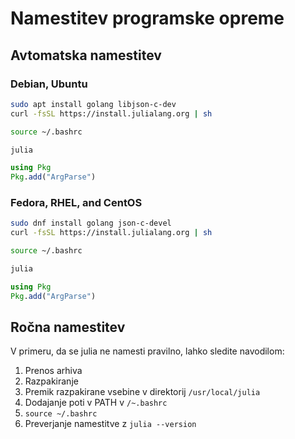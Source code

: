 # Namestitev programske opreme

## Avtomatska namestitev

### Debian, Ubuntu
```bash
sudo apt install golang libjson-c-dev
curl -fsSL https://install.julialang.org | sh
```
```bash
source ~/.bashrc
```
```bash
julia
```
```julia
using Pkg
Pkg.add("ArgParse")
```

### Fedora, RHEL, and CentOS
```bash
sudo dnf install golang json-c-devel
curl -fsSL https://install.julialang.org | sh
```
```bash
source ~/.bashrc
```
```bash
julia
```
```julia
using Pkg
Pkg.add("ArgParse")
```

## Ročna namestitev
V primeru, da se julia ne namesti pravilno, lahko sledite navodilom:

1)  Prenos arhiva
2)  Razpakiranje
3)  Premik razpakirane vsebine v direktorij `/usr/local/julia`
4)  Dodajanje poti v PATH v `/~.bashrc`
5) `source ~/.bashrc`
6)  Preverjanje namestitve z `julia --version`
